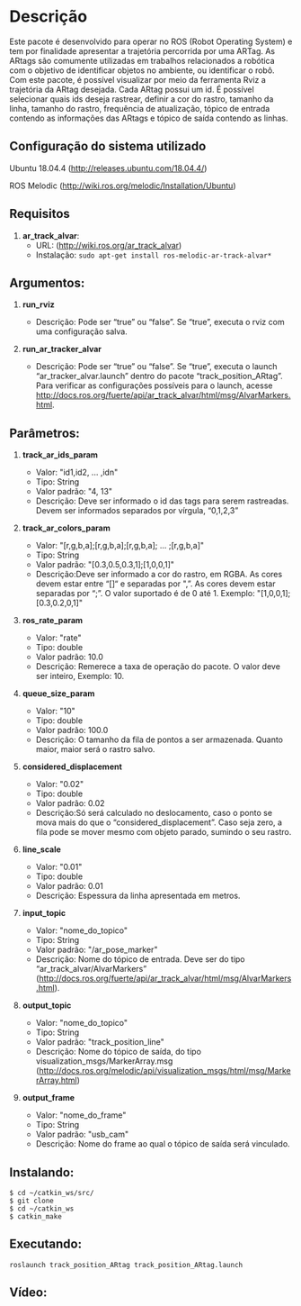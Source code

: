 Descrição 
=================================

 

Este pacote é desenvolvido para operar no ROS (Robot Operating System) e tem por finalidade apresentar a trajetória percorrida por uma ARTag. As ARtags são comumente utilizadas em trabalhos relacionados a robótica com o objetivo de identificar objetos no ambiente, ou identificar o robô. Com este pacote, é possível visualizar por meio da ferramenta Rviz a trajetória da ARtag desejada. Cada ARtag possui um id. É possível selecionar quais ids deseja rastrear, definir a cor do rastro, tamanho da linha, tamanho do rastro, frequência de atualização, tópico de entrada contendo as informações das ARtags e tópico de saída contendo as linhas. 

 

Configuração do sistema utilizado 
--------------------------------

Ubuntu 18.04.4 (http://releases.ubuntu.com/18.04.4/) 

ROS Melodic (http://wiki.ros.org/melodic/Installation/Ubuntu) 

 

Requisitos
-------------------------------- 

1. **ar_track_alvar**: 
   - URL: (http://wiki.ros.org/ar_track_alvar) 
   - Instalação: ```sudo apt-get install ros-melodic-ar-track-alvar*``` 

 
Argumentos: 
----------------------------------
1. **run_rviz**
   - Descrição: Pode ser “true” ou “false”. Se “true”, executa o rviz com uma configuração salva. 

2. **run_ar_tracker_alvar**
   - Descrição: Pode ser “true” ou “false”. Se “true”, executa o launch “ar_tracker_alvar.launch” dentro do pacote “track_position_ARtag”. Para verificar as configurações possíveis para o launch, acesse http://docs.ros.org/fuerte/api/ar_track_alvar/html/msg/AlvarMarkers.html.
 
Parâmetros:
----------------------------------
1. **track_ar_ids_param**
   - Valor: "id1,id2, ... ,idn"
   - Tipo: String
   - Valor padrão: "4, 13"
   - Descrição: Deve ser informado o id das tags para serem rastreadas. Devem ser informados separados por vírgula, “0,1,2,3” 

2. **track_ar_colors_param**
   - Valor: "[r,g,b,a];[r,g,b,a];[r,g,b,a]; ... ;[r,g,b,a]"
   - Tipo: String
   - Valor padrão: "[0.3,0.5,0.3,1];[1,0,0,1]"
   - Descrição:Deve ser informado a cor do rastro, em RGBA. As cores devem estar entre “[]“ e separadas por ",”. As cores devem estar separadas por “;”. O valor suportado é de 0 até 1. Exemplo: "[1,0,0,1];[0.3,0.2,0,1]" 

3. **ros_rate_param**
   - Valor: "rate"
   - Tipo: double
   - Valor padrão: 10.0
   - Descrição: Remerece a taxa de operação do pacote. O valor deve ser inteiro, Exemplo: 10. 

4. **queue_size_param**
   - Valor: "10"
   - Tipo: double
   - Valor padrão: 100.0
   - Descrição: O tamanho da fila de pontos a ser armazenada. Quanto maior, maior será o rastro salvo. 

5. **considered_displacement**
   - Valor: "0.02"
   - Tipo: double
   - Valor padrão: 0.02
   - Descrição:Só será calculado no deslocamento, caso o ponto se mova mais do que o “considered_displacement”. Caso seja zero, a fila pode se mover mesmo com objeto parado, sumindo o seu rastro. 

6. **line_scale**
   - Valor: "0.01"
   - Tipo: double
   - Valor padrão: 0.01
   - Descrição: Espessura da linha apresentada em metros. 

7. **input_topic**
   - Valor: "nome_do_topico"
   - Tipo: String
   - Valor padrão: "/ar_pose_marker"
   - Descrição: Nome do tópico de entrada. Deve ser do tipo “ar_track_alvar/AlvarMarkers” (http://docs.ros.org/fuerte/api/ar_track_alvar/html/msg/AlvarMarkers.html).

8. **output_topic**
   - Valor: "nome_do_topico"
   - Tipo: String
   - Valor padrão: "track_position_line"
   - Descrição: Nome do tópico de saída, do tipo visualization_msgs/MarkerArray.msg (http://docs.ros.org/melodic/api/visualization_msgs/html/msg/MarkerArray.html) 

9. **output_frame**
   - Valor: "nome_do_frame"
   - Tipo: String
   - Valor padrão: "usb_cam"
   - Descrição: Nome do frame ao qual o tópico de saída será vinculado. 


Instalando:
--------------------------------
```
$ cd ~/catkin_ws/src/
$ git clone 
$ cd ~/catkin_ws
$ catkin_make
```


Executando: 
-------------------------------

```
roslaunch track_position_ARtag track_position_ARtag.launch
```

Vídeo:
------------------------------- 




